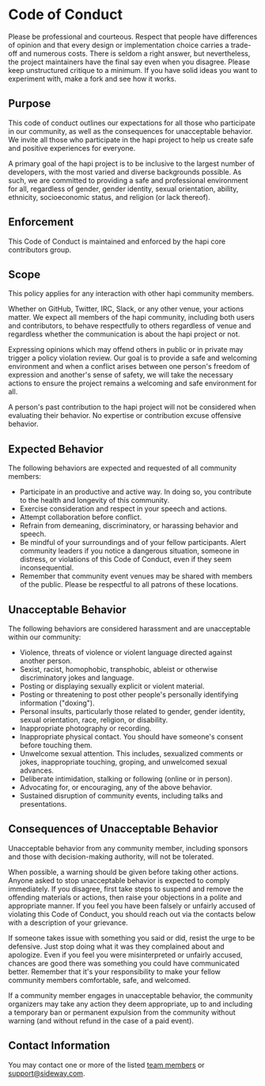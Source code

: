 # Code of Conduct

Please be professional and courteous. Respect that people have differences of opinion and that every design or implementation choice carries a trade-off and numerous costs. There is seldom a right answer, but nevertheless, the project maintainers have the final say even when you disagree. Please keep unstructured critique to a minimum. If you have solid ideas you want to experiment with, make a fork and see how it works.

## Purpose

This code of conduct outlines our expectations for all those who participate in our community, as well as the consequences for unacceptable behavior. We invite all those who participate in the hapi project to help us create safe and positive experiences for everyone.

A primary goal of the hapi project is to be inclusive to the largest number of developers, with the most varied and diverse backgrounds possible. As such, we are committed to providing a safe and professional environment for all, regardless of gender, gender identity, sexual orientation, ability, ethnicity, socioeconomic status, and religion (or lack thereof).

## Enforcement

This Code of Conduct is maintained and enforced by the hapi core contributors group.

## Scope

This policy applies for any interaction with other hapi community members.

Whether on GitHub, Twitter, IRC, Slack, or any other venue, your actions matter. We expect all members of the hapi community, including both users and contributors, to behave respectfully to others regardless of venue and regardless whether the communication is about the hapi project or not.

Expressing opinions which may offend others in public or in private may trigger a policy violation review. Our goal is to provide a safe and welcoming environment and when a conflict arises between one person's freedom of expression and another's sense of safety, we will take the necessary actions to ensure the project remains a welcoming and safe environment for all.

A person's past contribution to the hapi project will not be considered when evaluating their behavior. No expertise or contribution excuse offensive behavior.

## Expected Behavior

The following behaviors are expected and requested of all community members:

- Participate in an productive and active way. In doing so, you contribute to the health and longevity of this community.
- Exercise consideration and respect in your speech and actions.
- Attempt collaboration before conflict.
- Refrain from demeaning, discriminatory, or harassing behavior and speech.
- Be mindful of your surroundings and of your fellow participants. Alert community leaders if you notice a dangerous situation, someone in distress, or violations of this Code of Conduct, even if they seem inconsequential.
- Remember that community event venues may be shared with members of the public. Please be respectful to all patrons of these locations.

## Unacceptable Behavior

The following behaviors are considered harassment and are unacceptable within our community:

- Violence, threats of violence or violent language directed against another person.
- Sexist, racist, homophobic, transphobic, ableist or otherwise discriminatory jokes and language.
- Posting or displaying sexually explicit or violent material.
- Posting or threatening to post other people's personally identifying information ("doxing").
- Personal insults, particularly those related to gender, gender identity, sexual orientation, race, religion, or disability.
- Inappropriate photography or recording.
- Inappropriate physical contact. You should have someone's consent before touching them.
- Unwelcome sexual attention. This includes, sexualized comments or jokes, inappropriate touching, groping, and unwelcomed sexual advances.
- Deliberate intimidation, stalking or following (online or in person).
- Advocating for, or encouraging, any of the above behavior.
- Sustained disruption of community events, including talks and presentations.

## Consequences of Unacceptable Behavior

Unacceptable behavior from any community member, including sponsors and those with decision-making authority, will not be tolerated.

When possible, a warning should be given before taking other actions. Anyone asked to stop unacceptable behavior is expected to comply immediately. If you disagree, first take steps to suspend and remove the offending materials or actions, then raise your objections in a polite and appropriate manner. If you feel you have been falsely or unfairly accused of violating this Code of Conduct, you should reach out via the contacts below with a description of your grievance.

If someone takes issue with something you said or did, resist the urge to be defensive. Just stop doing what it was they complained about and apologize. Even if you feel you were misinterpreted or unfairly accused, chances are good there was something you could have communicated better. Remember that it's your responsibility to make your fellow community members comfortable, safe, and welcomed.

If a community member engages in unacceptable behavior, the community organizers may take any action they deem appropriate, up to and including a temporary ban or permanent expulsion from the community without warning (and without refund in the case of a paid event).	

## Contact Information

You may contact one or more of the listed [team members](https://github.com/orgs/hapijs/people) or support@sideway.com.

